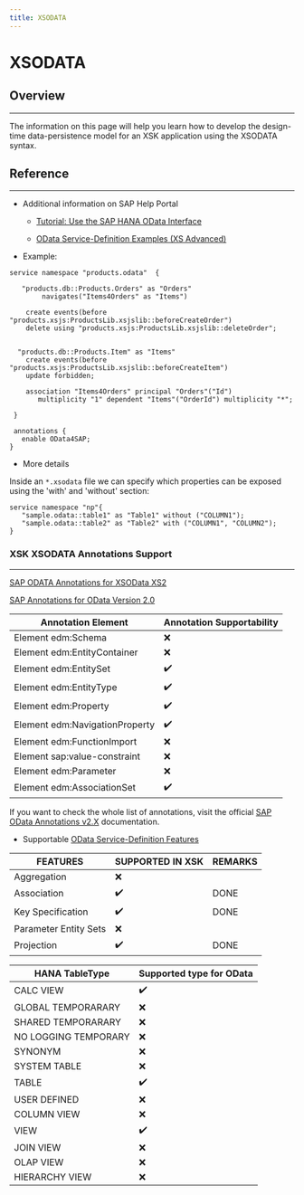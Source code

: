 ```yaml
---
title: XSODATA
---
```


XSODATA
===

## Overview
---

The information on this page will help you learn how to develop the design-time data-persistence model for an XSK application using the XSODATA syntax.

## Reference
---

* Additional information on SAP Help Portal

    * [Tutorial: Use the SAP HANA OData Interface](https://help.sap.com/viewer/b3d0daf2a98e49ada00bf31b7ca7a42e/2.0.03/en-US/502dbde2cbeb4f27b0e9b9887b0097b7.html)

    * [OData Service-Definition Examples (XS Advanced)](https://help.sap.com/viewer/4505d0bdaf4948449b7f7379d24d0f0d/2.0.03/en-US/02e91608eb174dcea6d544aad6ea2e12.html)

* Example:

```
service namespace "products.odata"  {
 
   "products.db::Products.Orders" as "Orders"
   		navigates("Items4Orders" as "Items")

    create events(before "products.xsjs:ProductsLib.xsjslib::beforeCreateOrder")
    delete using "products.xsjs:ProductsLib.xsjslib::deleteOrder";
 
   
  "products.db::Products.Item" as "Items"
    create events(before "products.xsjs:ProductsLib.xsjslib::beforeCreateItem") 
    update forbidden;

    association "Items4Orders" principal "Orders"("Id")
       multiplicity "1" dependent "Items"("OrderId") multiplicity "*";
      
 }
 
 annotations {
   enable OData4SAP;
}
```

* More details

Inside an `*.xsodata` file we can specify which properties can be exposed using the 'with' and 'without' section:

```
service namespace "np"{
   "sample.odata::table1" as "Table1" without ("COLUMN1");
   "sample.odata::table2" as "Table2" with ("COLUMN1", "COLUMN2");
}
```

### XSK XSODATA Annotations Support
---

[SAP ODATA Annotations for XSOData XS2](https://github.wdf.sap.corp/xs2/xsodata/blob/cb734da393e83e9e893c10e720af53bd5e43c481/documentation/annotations.md)

[SAP Annotations for OData Version 2.0](https://wiki.scn.sap.com/wiki/display/EmTech/SAP+Annotations+for+OData+Version+2.0)

|Annotation Element            | Annotation Supportability |
| ------------------------------ | ---- |
| Element edm:Schema             | :x:|
| Element edm:EntityContainer    | :x:|
| Element edm:EntitySet          | :heavy_check_mark:|
| Element edm:EntityType         | :heavy_check_mark:|
| Element edm:Property           | :heavy_check_mark:|
| Element edm:NavigationProperty | :heavy_check_mark:|
| Element edm:FunctionImport     | :x:|
| Element sap:value-constraint   | :x:|
| Element edm:Parameter          | :x:|
| Element edm:AssociationSet     | :heavy_check_mark:|

  
If you want to check the whole list of annotations, visit the official [SAP OData Annotations v2.X](https://help.sap.com/viewer/4505d0bdaf4948449b7f7379d24d0f0d/2.0.03/en-US/b7fb60b91ee54a75bb03e54af1316229.html) documentation.

- Supportable [OData Service-Definition Features](https://help.sap.com/viewer/4505d0bdaf4948449b7f7379d24d0f0d/2.0.03/en-US/fda42888439142dc9984d3560bc68206.html)
     
| FEATURES              | SUPPORTED IN XSK | REMARKS |
| ---------------------  | ---------------- |-----|
| Aggregation            |   :x:     |
| Association              |  :heavy_check_mark:     |DONE|
| Key Specification     |  :heavy_check_mark:    |DONE|
| Parameter Entity Sets |  :x:                 ||
| Projection                |  :heavy_check_mark:   |DONE|

| HANA TableType           | Supported type for OData |
| -------------------- | - |
| CALC VIEW            | :heavy_check_mark: |
| GLOBAL TEMPORARARY   | :x: |
| SHARED TEMPORARARY   | :x: |
| NO LOGGING TEMPORARY | :x: |
| SYNONYM              | :x: |
| SYSTEM TABLE         | :x: |
| TABLE                |  :heavy_check_mark: |
| USER DEFINED         | :x: |
| COLUMN VIEW         | :x: |
| VIEW                 |  :heavy_check_mark: |
| JOIN VIEW            | :x: |
| OLAP VIEW            | :x: |
| HIERARCHY VIEW       | :x: |
